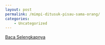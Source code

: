 ```yaml
---
layout: post
permalink: /mimpi-ditusuk-pisau-sama-orang/
categories:
    - Uncategorized
---
```


[Baca Selengkapnya](/08)